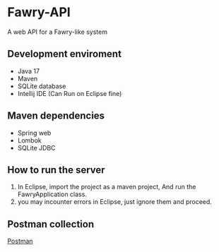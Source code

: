 # Fawry-API
 A web API for a Fawry-like system

## Development enviroment
- Java 17
- Maven
- SQLite database
- Intellij IDE (Can Run on Eclipse fine)

## Maven dependencies
- Spring web
- Lombok
- SQLite JDBC
 
## How to run the server
1. In Eclipse, import the project as a maven project, And run the FawryApplication class.
2. you may incounter errors in Eclipse, just ignore them and proceed.

## Postman collection
[Postman](https://www.postman.com/navigation-pilot-52858262/workspace/fcai/collection/24397850-e59eff63-1796-4906-b296-25248593e470?action=share&creator=24397850)
